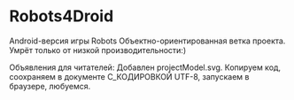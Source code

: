 Robots4Droid
============

Android-версия игры Robots
Объектно-ориентированная ветка проекта. Умрёт только от низкой производительности:)

Объявления для читателей:
Добавлен projectModel.svg. Копируем код, соохраняем в документе С_КОДИРОВКОЙ UTF-8, запускаем в браузере, любуемся.
